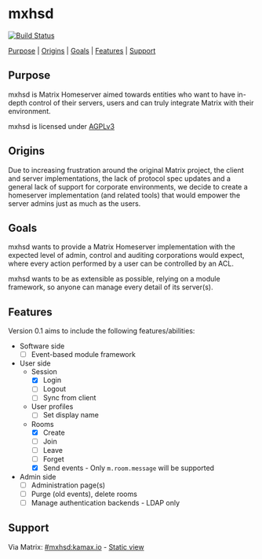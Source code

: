 # mxhsd
[![Build Status](https://travis-ci.org/kamax-io/mxhsd.svg?branch=master)](https://travis-ci.org/kamax-io/mxhsd)  

[Purpose](#purpose) | [Origins](#origins) | [Goals](#goals) | [Features](#features) | [Support](#support)

## Purpose
mxhsd is Matrix Homeserver aimed towards entities who want to have in-depth control of their servers, users and can truly integrate Matrix with their environment.

mxhsd is licensed under [AGPLv3](https://www.gnu.org/licenses/agpl-3.0.en.html)

## Origins
Due to increasing frustration around the original Matrix project, the client and server implementations, the lack of protocol spec updates and a general lack of support for corporate environments, we decide to create a homeserver implementation (and related tools) that would empower the server admins just as much as the users.

## Goals
mxhsd wants to provide a Matrix Homeserver implementation with the expected level of admin, control and auditing corporations would expect, where every action performed by a user can be controlled by an ACL.

mxhsd wants to be as extensible as possible, relying on a module framework, so anyone can manage every detail of its server(s).

## Features
Version 0.1 aims to include the following features/abilities:

- Software side
  - [ ] Event-based module framework

- User side
  - Session
    - [X] Login
    - [ ] Logout
    - [ ] Sync from client
  - User profiles
    - [ ] Set display name
  - Rooms
    - [X] Create
    - [ ] Join
    - [ ] Leave
    - [ ] Forget
    - [X] Send events - Only `m.room.message` will be supported

- Admin side
  - [ ] Administration page(s)
  - [ ] Purge (old events), delete rooms
  - [ ] Manage authentication backends - LDAP only

## Support
Via Matrix: [#mxhsd:kamax.io](https://matrix.to/#/#mxhsd:kamax.io) - [Static view](https://view.matrix.org/room/!MDGUnxWASkbvkdZMpE:kamax.io/)
